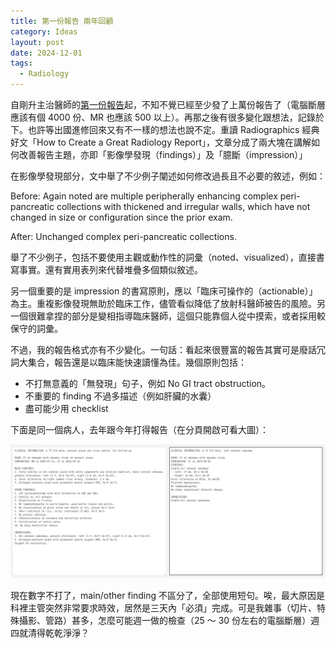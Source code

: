 ```yaml
---
title: 第一份報告 兩年回顧
category: Ideas
layout: post
date: 2024-12-01
tags:
  - Radiology
---
```

自剛升主治醫師的[第一份報告](https://yfwu.dev/ideas/2023/01/04/first-CT.html)起，不知不覺已經至少發了上萬份報告了（電腦斷層應該有個 4000 份、MR 也應該 500 以上）。再那之後有很多變化跟想法，記錄於下。也許等出國進修回來又有不一樣的想法也說不定。重讀 Radiographics 經典好文「How to Create a Great Radiology Report」，文章分成了兩大塊在講解如何改善報告主題，亦即「影像學發現（findings）」及「臆斷（impression）」

在影像學發現部分，文中舉了不少例子闡述如何修改過長且不必要的敘述，例如：

Before: Again noted are multiple peripherally enhancing complex peri-pancreatic collections with thickened and irregular walls, which have not changed in size or configuration since the prior exam.

After: Unchanged complex peri-pancreatic collections.

舉了不少例子，包括不要使用主觀或動作性的詞彙（noted、visualized），直接書寫事實。還有實用表列來代替堆疊多個類似敘述。

另一個重要的是 impression 的書寫原則，應以「臨床可操作的（actionable）」為主。重複影像發現無助於臨床工作，儘管看似降低了放射科醫師被告的風險。另一個很難拿捏的部分是變相指導臨床醫師，這個只能靠個人從中摸索，或者採用較保守的詞彙。

不過，我的報告格式亦有不少變化。一句話：看起來很豐富的報告其實可是廢話冗詞大集合，報告還是以臨床能快速讀懂為佳。幾個原則包括：

- 不打無意義的「無發現」句子，例如 No GI tract obstruction。
- 不重要的 finding 不過多描述（例如肝臟的水囊）
- 盡可能少用 checklist

下面是同一個病人，去年跟今年打得報告（在分頁開啟可看大圖）：

![Diff](/assets/img/blog-reports.png)

現在數字不打了，main/other finding 不區分了，全部使用短句。唉，最大原因是科裡主管突然非常要求時效，居然是三天內「必須」完成。可是我雜事（切片、特殊攝影、管路）甚多，怎麼可能週一做的檢查（25 ～ 30 份左右的電腦斷層）週四就清得乾乾淨淨？